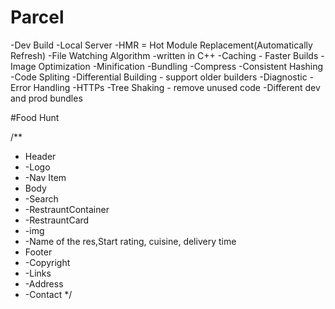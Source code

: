 

# Parcel
-Dev Build
-Local Server
-HMR = Hot Module Replacement(Automatically Refresh)
-File Watching Algorithm -written in C++
-Caching - Faster Builds
-Image Optimization
-Minification
-Bundling
-Compress
-Consistent Hashing
-Code Spliting
-Differential Building - support older builders
-Diagnostic
-Error Handling
-HTTPs
-Tree Shaking - remove unused code
-Different dev and prod bundles

#Food Hunt


/**
 * Header
 *  -Logo
 *  -Nav Item
 * Body
 *  -Search
 *  -RestrauntContainer
 *  -RestrauntCard
 *    -img
 *    -Name of the res,Start rating, cuisine, delivery time
 * Footer
 *  -Copyright
 *  -Links
 *  -Address
 *  -Contact
 */